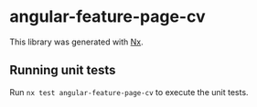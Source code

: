 # angular-feature-page-cv

This library was generated with [Nx](https://nx.dev).

## Running unit tests

Run `nx test angular-feature-page-cv` to execute the unit tests.
